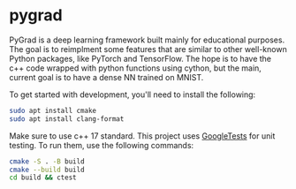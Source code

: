 # pygrad

PyGrad is a deep learning framework built mainly for educational purposes.
The goal is to reimplment some features that are similar to other well-known
Python packages, like PyTorch and TensorFlow. The hope is to have the c++ code
wrapped with python functions using cython, but the main, current goal is to have
a dense NN trained on MNIST.

To get started with development, you'll need to install the following:

```bash
sudo apt install cmake
sudo apt install clang-format
```

Make sure to use c++ 17 standard. This project uses [GoogleTests](https://github.com/google/googletest) for unit testing. To run them, use the following commands:

```bash
cmake -S . -B build
cmake --build build
cd build && ctest
```
